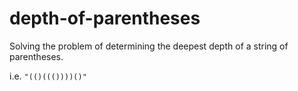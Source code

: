 # depth-of-parentheses
Solving the problem of determining the deepest depth of a string of parentheses.

i.e. `"(()((())))()"`
